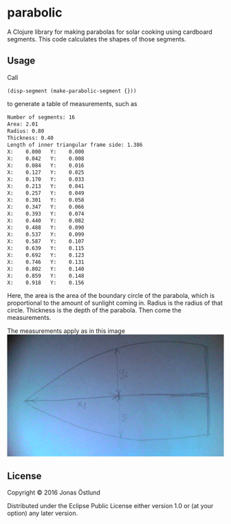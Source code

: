 # parabolic

A Clojure library for making parabolas for solar cooking using cardboard segments. This code
calculates the shapes of those segments.

## Usage

Call 
```
(disp-segment (make-parabolic-segment {}))
```
to generate a table of measurements, such as
```
Number of segments: 16
Area: 2.01
Radius: 0.80
Thickness: 0.40
Length of inner triangular frame side: 1.386
X:    0.000   Y:    0.000
X:    0.042   Y:    0.008
X:    0.084   Y:    0.016
X:    0.127   Y:    0.025
X:    0.170   Y:    0.033
X:    0.213   Y:    0.041
X:    0.257   Y:    0.049
X:    0.301   Y:    0.058
X:    0.347   Y:    0.066
X:    0.393   Y:    0.074
X:    0.440   Y:    0.082
X:    0.488   Y:    0.090
X:    0.537   Y:    0.099
X:    0.587   Y:    0.107
X:    0.639   Y:    0.115
X:    0.692   Y:    0.123
X:    0.746   Y:    0.131
X:    0.802   Y:    0.140
X:    0.859   Y:    0.148
X:    0.918   Y:    0.156
```
Here, the area is the area of the boundary circle of the parabola, which is proportional to the amount of sunlight coming in. Radius is the radius of that circle. Thickness is the depth of the parabola. Then come the measurements.

The measurements apply as in this image
![Segment](2016-04-27-225511.jpg)

## License

Copyright © 2016 Jonas Östlund

Distributed under the Eclipse Public License either version 1.0 or (at
your option) any later version.
